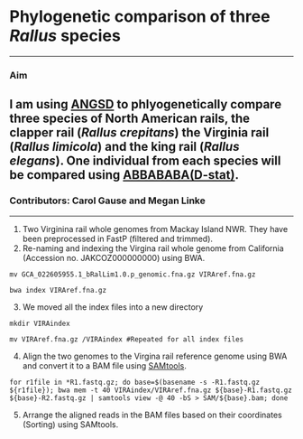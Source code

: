 # Phylogenetic comparison of three _Rallus_ species
---
### Aim
I am using [ANGSD](http://www.popgen.dk/angsd/index.php/ANGSD#Overview) to phlyogenetically compare three species of North American rails, the clapper rail (_Rallus crepitans_) the Virginia rail (_Rallus limicola_) and the king rail (_Rallus elegans_). One individual from each species will be compared using [ABBABABA(D-stat)](http://www.popgen.dk/angsd/index.php/Abbababa).
---
### Contributors: Carol Gause and Megan Linke
---

1. Two Virginina rail whole genomes from Mackay Island NWR. They have been preprocessed in FastP (filtered and trimmed). 
2. Re-naming and indexing the Virgina rail whole genome from California (Accession no. JAKCOZ000000000) using BWA.   
```
mv GCA_022605955.1_bRalLim1.0.p_genomic.fna.gz VIRAref.fna.gz 
```  
```
bwa index VIRAref.fna.gz
```       
3. We moved all the index files into a new directory  
```
mkdir VIRAindex 
``` 
```
mv VIRAref.fna.gz /VIRAindex #Repeated for all index files
```  
4. Align the two genomes to the Virgina rail reference genome using BWA and convert it to a BAM file using [SAMtools](https://github.com/samtools/samtools). 
```
for r1file in *R1.fastq.gz; do base=$(basename -s -R1.fastq.gz ${r1file}); bwa mem -t 40 VIRAindex/VIRAref.fna.gz ${base}-R1.fastq.gz ${base}-R2.fastq.gz | samtools view -@ 40 -bS > SAM/${base}.bam; done 
```
5. Arrange the aligned reads in the BAM files based on their coordinates (Sorting) using SAMtools.

